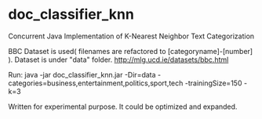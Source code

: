 # doc_classifier_knn

Concurrent Java Implementation of K-Nearest Neighbor Text Categorization

BBC Dataset is used( filenames are refactored to [categoryname]-[number] ). Dataset is under "data" folder.
http://mlg.ucd.ie/datasets/bbc.html

Run:
java -jar doc_classifier_knn.jar -Dir=data -categories=business,entertainment,politics,sport,tech -trainingSize=150 -k=3

Written for experimental purpose. It could be optimized and expanded.
